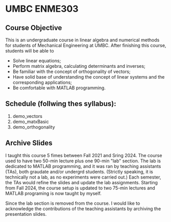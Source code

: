 # UMBC ENME303

## Course Objective
This is an undergraduate course in linear algebra and numerical methods for students of Mechanical Engineering at UMBC. After finishing this course, students will be able to
* Solve linear equations;
* Perform matrix algebra, calculating determinants and inverses;
* Be familiar with the concept of orthogonality of vectors;
* Have solid base of understanding the concept of linear systems and the corresponding applications;
* Be comfortable with MATLAB programming.


## Schedule (follwing thes syllabus):
1. demo_vectors
2. demo_matxBasic
3. demo_orthogonality


## Archive Slides
I taught this course 5 fimes between Fall 2021 and Sring 2024. The course used to have two 50-min lecture plus one 90-min "lab" section. The lab is dedicated to MATLAB programming, and it was ran by teaching assistants (TAs), both graudate and/or undergrd students. (Strictly speaking, it is technically not a lab, as no experiments were carried out.) Each semester, the TAs would refine the slides and update the lab assignments. Starting from Fall 2024, the course setup is updated to two 75-min lectures and MATLAB programing is now taught by myself. 

Since the lab section is removed from the course. I would like to acknowledge the contributions of the teaching assistants by archiving the presentation slides.



